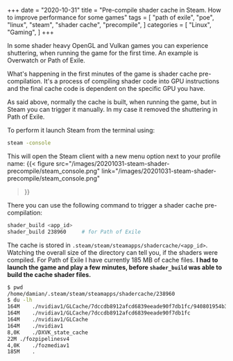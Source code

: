 +++
date = "2020-10-31"
title = "Pre-compile shader cache in Steam. How to improve performance for some games"
tags = [
    "path of exile",
    "poe",
    "linux",
    "steam",
    "shader cache",
    "precompile",
]
categories = [
    "Linux",
    "Gaming",
]
+++

In some shader heavy OpenGL and Vulkan games you can experience shuttering, when running the game for the first time. An example is Overwatch or Path of Exile.

What's happening in the first minutes of the game is shader cache pre-compilation. It's a process of compiling shader code into GPU instructions and the final cache code is dependent on the specific GPU you have.

As said above, normally the cache is built, when running the game, but in Steam you can trigger it manually. In my case it removed the shuttering in Path of Exile.

To perform it launch Steam from the terminal using:
```bash
steam -console
```

This will open the Steam client with a new menu option next to your profile name:
{{<
    figure
    src="/images/20201031-steam-shader-precompile/steam_console.png"
    link="/images/20201031-steam-shader-precompile/steam_console.png"
>}}

There you can use the following command to trigger a shader cache pre-compilation:
```bash
shader_build <app_id>
shader_build 238960     # for Path of Exile
```

The cache is stored in `.steam/steam/steamapps/shadercache/<app_id>`. Watching the overall size of the directory can tell you, if the shaders were compiled. For Path of Exile I have currently 185 MB of cache files. **I had to launch the game and play a few minutes, before `shader_build` was able to build the cache shader files.**

```bash
$ pwd
/home/damian/.steam/steam/steamapps/shadercache/238960
$ du -lh
164M	./nvidiav1/GLCache/7dccdb8912afcd6839eeade90f7db1fc/940801954b37b742
164M	./nvidiav1/GLCache/7dccdb8912afcd6839eeade90f7db1fc
164M	./nvidiav1/GLCache
164M	./nvidiav1
8,0K	./DXVK_state_cache
22M	./fozpipelinesv4
4,0K	./fozmediav1
185M	.
```
